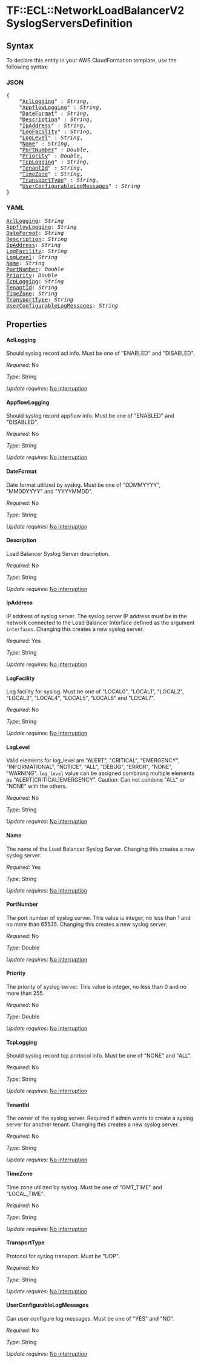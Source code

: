 # TF::ECL::NetworkLoadBalancerV2 SyslogServersDefinition

## Syntax

To declare this entity in your AWS CloudFormation template, use the following syntax:

### JSON

<pre>
{
    "<a href="#acllogging" title="AclLogging">AclLogging</a>" : <i>String</i>,
    "<a href="#appflowlogging" title="AppflowLogging">AppflowLogging</a>" : <i>String</i>,
    "<a href="#dateformat" title="DateFormat">DateFormat</a>" : <i>String</i>,
    "<a href="#description" title="Description">Description</a>" : <i>String</i>,
    "<a href="#ipaddress" title="IpAddress">IpAddress</a>" : <i>String</i>,
    "<a href="#logfacility" title="LogFacility">LogFacility</a>" : <i>String</i>,
    "<a href="#loglevel" title="LogLevel">LogLevel</a>" : <i>String</i>,
    "<a href="#name" title="Name">Name</a>" : <i>String</i>,
    "<a href="#portnumber" title="PortNumber">PortNumber</a>" : <i>Double</i>,
    "<a href="#priority" title="Priority">Priority</a>" : <i>Double</i>,
    "<a href="#tcplogging" title="TcpLogging">TcpLogging</a>" : <i>String</i>,
    "<a href="#tenantid" title="TenantId">TenantId</a>" : <i>String</i>,
    "<a href="#timezone" title="TimeZone">TimeZone</a>" : <i>String</i>,
    "<a href="#transporttype" title="TransportType">TransportType</a>" : <i>String</i>,
    "<a href="#userconfigurablelogmessages" title="UserConfigurableLogMessages">UserConfigurableLogMessages</a>" : <i>String</i>
}
</pre>

### YAML

<pre>
<a href="#acllogging" title="AclLogging">AclLogging</a>: <i>String</i>
<a href="#appflowlogging" title="AppflowLogging">AppflowLogging</a>: <i>String</i>
<a href="#dateformat" title="DateFormat">DateFormat</a>: <i>String</i>
<a href="#description" title="Description">Description</a>: <i>String</i>
<a href="#ipaddress" title="IpAddress">IpAddress</a>: <i>String</i>
<a href="#logfacility" title="LogFacility">LogFacility</a>: <i>String</i>
<a href="#loglevel" title="LogLevel">LogLevel</a>: <i>String</i>
<a href="#name" title="Name">Name</a>: <i>String</i>
<a href="#portnumber" title="PortNumber">PortNumber</a>: <i>Double</i>
<a href="#priority" title="Priority">Priority</a>: <i>Double</i>
<a href="#tcplogging" title="TcpLogging">TcpLogging</a>: <i>String</i>
<a href="#tenantid" title="TenantId">TenantId</a>: <i>String</i>
<a href="#timezone" title="TimeZone">TimeZone</a>: <i>String</i>
<a href="#transporttype" title="TransportType">TransportType</a>: <i>String</i>
<a href="#userconfigurablelogmessages" title="UserConfigurableLogMessages">UserConfigurableLogMessages</a>: <i>String</i>
</pre>

## Properties

#### AclLogging

Should syslog record acl info. Must be
one of "ENABLED" and "DISABLED".

_Required_: No

_Type_: String

_Update requires_: [No interruption](https://docs.aws.amazon.com/AWSCloudFormation/latest/UserGuide/using-cfn-updating-stacks-update-behaviors.html#update-no-interrupt)

#### AppflowLogging

Should syslog record appflow info. Must be
one of "ENABLED" and "DISABLED".

_Required_: No

_Type_: String

_Update requires_: [No interruption](https://docs.aws.amazon.com/AWSCloudFormation/latest/UserGuide/using-cfn-updating-stacks-update-behaviors.html#update-no-interrupt)

#### DateFormat

Date format utilized by syslog. Must be
one of "DDMMYYYY", "MMDDYYYY" and "YYYYMMDD".

_Required_: No

_Type_: String

_Update requires_: [No interruption](https://docs.aws.amazon.com/AWSCloudFormation/latest/UserGuide/using-cfn-updating-stacks-update-behaviors.html#update-no-interrupt)

#### Description

Load Balancer Syslog Server description.

_Required_: No

_Type_: String

_Update requires_: [No interruption](https://docs.aws.amazon.com/AWSCloudFormation/latest/UserGuide/using-cfn-updating-stacks-update-behaviors.html#update-no-interrupt)

#### IpAddress

IP address of syslog server. The syslog server
IP address must be in the network connected to the Load Balancer Interface
defined as the argument `interfaces`. Changing this creates a new syslog server.

_Required_: Yes

_Type_: String

_Update requires_: [No interruption](https://docs.aws.amazon.com/AWSCloudFormation/latest/UserGuide/using-cfn-updating-stacks-update-behaviors.html#update-no-interrupt)

#### LogFacility

Log facility for syslog. Must be
one of "LOCAL0", "LOCAL1", "LOCAL2", "LOCAL3", "LOCAL4", "LOCAL5",
"LOCAL6" and "LOCAL7".

_Required_: No

_Type_: String

_Update requires_: [No interruption](https://docs.aws.amazon.com/AWSCloudFormation/latest/UserGuide/using-cfn-updating-stacks-update-behaviors.html#update-no-interrupt)

#### LogLevel

Valid elements for log_level are
"ALERT", "CRITICAL", "EMERGENCY", "INFORMATIONAL", "NOTICE",
"ALL", "DEBUG", "ERROR", "NONE", "WARNING". `log_level` value can be assigned
combining multiple elements as "ALERT|CRITICAL|EMERGENCY".
Caution: Can not combine "ALL" or "NONE" with the others.

_Required_: No

_Type_: String

_Update requires_: [No interruption](https://docs.aws.amazon.com/AWSCloudFormation/latest/UserGuide/using-cfn-updating-stacks-update-behaviors.html#update-no-interrupt)

#### Name

The name of the Load Balancer Syslog Server.
Changing this creates a new syslog server.

_Required_: Yes

_Type_: String

_Update requires_: [No interruption](https://docs.aws.amazon.com/AWSCloudFormation/latest/UserGuide/using-cfn-updating-stacks-update-behaviors.html#update-no-interrupt)

#### PortNumber

The port number of syslog server.
This value is integer, no less than 1 and no more than 65535.
Changing this creates a new syslog server.

_Required_: No

_Type_: Double

_Update requires_: [No interruption](https://docs.aws.amazon.com/AWSCloudFormation/latest/UserGuide/using-cfn-updating-stacks-update-behaviors.html#update-no-interrupt)

#### Priority

The priority of syslog server.
This value is integer, no less than 0 and no more than 255.

_Required_: No

_Type_: Double

_Update requires_: [No interruption](https://docs.aws.amazon.com/AWSCloudFormation/latest/UserGuide/using-cfn-updating-stacks-update-behaviors.html#update-no-interrupt)

#### TcpLogging

Should syslog record tcp protocol info. Must be
one of "NONE" and "ALL".

_Required_: No

_Type_: String

_Update requires_: [No interruption](https://docs.aws.amazon.com/AWSCloudFormation/latest/UserGuide/using-cfn-updating-stacks-update-behaviors.html#update-no-interrupt)

#### TenantId

The owner of the syslog server. Required
if admin wants to create a syslog server for another tenant.
Changing this creates a new syslog server.

_Required_: No

_Type_: String

_Update requires_: [No interruption](https://docs.aws.amazon.com/AWSCloudFormation/latest/UserGuide/using-cfn-updating-stacks-update-behaviors.html#update-no-interrupt)

#### TimeZone

Time zone utilized by syslog. Must be
one of "GMT_TIME" and "LOCAL_TIME".

_Required_: No

_Type_: String

_Update requires_: [No interruption](https://docs.aws.amazon.com/AWSCloudFormation/latest/UserGuide/using-cfn-updating-stacks-update-behaviors.html#update-no-interrupt)

#### TransportType

Protocol for syslog transport. Must be
"UDP".

_Required_: No

_Type_: String

_Update requires_: [No interruption](https://docs.aws.amazon.com/AWSCloudFormation/latest/UserGuide/using-cfn-updating-stacks-update-behaviors.html#update-no-interrupt)

#### UserConfigurableLogMessages

Can user configure log messages.
Must be one of "YES" and "NO".

_Required_: No

_Type_: String

_Update requires_: [No interruption](https://docs.aws.amazon.com/AWSCloudFormation/latest/UserGuide/using-cfn-updating-stacks-update-behaviors.html#update-no-interrupt)


